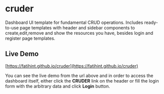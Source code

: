# cruder
Dashboard UI template for fundamental CRUD operations. Includes ready-to-use page templates with header and sidebar components to create,edit,remove and show the resources you have, besides login and register page templates.

## Live Demo

[https://fatihint.github.io/cruder](https://fatihint.github.io/cruder)

You can see the live demo from the url above and in order to access the dashboard itself, either click the **CRUDER** link on the header or fill the login form with the arbitrary data and click **Login** button.

